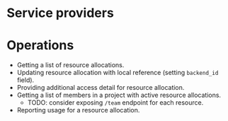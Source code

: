 # Service providers

# Operations
- Getting a list of resource allocations.
- Updating resource allocation with local reference (setting `backend_id` field).
- Providing additional access detail for resource allocation.
- Getting a list of members in a project with active resource allocations.
    - TODO: consider exposing `/team` endpoint for each resource.
- Reporting usage for a resource allocation.
